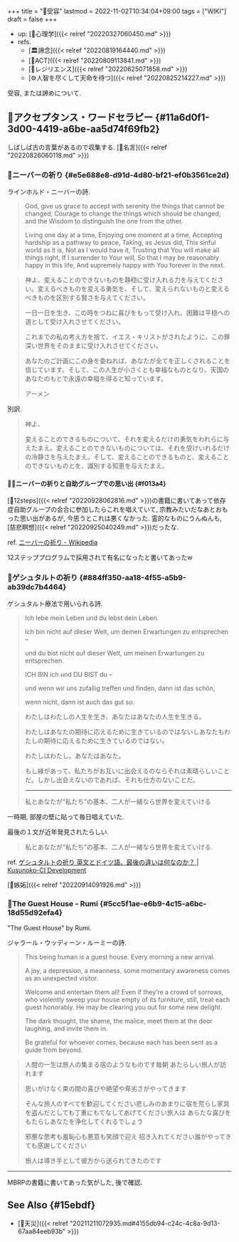 +++
title = "📝受容"
lastmod = 2022-11-02T10:34:04+09:00
tags = ["WIKI"]
draft = false
+++

-   up: [📁心理学]({{< relref "20220327060450.md" >}})
-   refs.
    -   [🏛諦念]({{< relref "20220819164440.md" >}})
    -   [📝ACT]({{< relref "20220809113841.md" >}})
    -   [📝レジリエンス]({{< relref "20220625071858.md" >}})
    -   [⚙人智を尽くして天命を待つ]({{< relref "20220825214227.md" >}})

受容, または諦めについて.


## 📝アクセプタンス・ワードセラピー {#11a6d0f1-3d00-4419-a6be-aa5d74f69fb2}

しばしば古の言葉があるので収集する. [🔖名言]({{< relref "20220826060118.md" >}})


### 📜ニーバーの祈り {#e5e688e8-d91d-4d80-bf21-ef0b3561ce2d}

ラインホルド・ニーバーの詩.

> God, give us grace to accept with serenity
> the things that cannot be changed,
> Courage to change the things
> which should be changed,
> and the Wisdom to distinguish
> the one from the other.
>
> Living one day at a time,
> Enjoying one moment at a time,
> Accepting hardship as a pathway to peace,
> Taking, as Jesus did,
> This sinful world as it is,
> Not as I would have it,
> Trusting that You will make all things right,
> If I surrender to Your will,
> So that I may be reasonably happy in this life,
> And supremely happy with You forever in the next.

<!--quoteend-->

> 神よ、変えることのできないものを静穏に受け入れる力を与えてください。変えるべきものを変える勇気を、そして、変えられないものと変えるべきものを区別する賢さを与えてください。
>
> 一日一日を生き、この時をつねに喜びをもって受け入れ、困難は平穏への道として受け入れさせてください。
>
> これまでの私の考え方を捨て、イエス・キリストがされたように、この罪深い世界をそのままに受け入れさせてください。
>
> あなたのご計画にこの身を委ねれば、あなたが全てを正しくされることを信じています。そして、この人生が小さくとも幸福なものとなり、天国のあなたのもとで永遠の幸福を得ると知っています。
>
> アーメン

別訳.

> 神よ、
>
> 変えることのできるものについて、それを変えるだけの勇気をわれらに与えたまえ。変えることのできないものについては、それを受けいれるだけの冷静さを与えたまえ。そして、変えることのできるものと、変えることのできないものとを、識別する知恵を与えたまえ。


#### 👶🏼ニーバーの祈りと自助グループでの思い出 {#f013a4}

[📝12steps]({{< relref "20220928062816.md" >}})の書籍に書いてあって依存症自助グループの会合に参加したらこれを唱えていて, 宗教みたいだなあとおもった思い出があるが, 今思うとこれは悪くなかった. 霊的なものにうんぬんも, [慈悲瞑想]({{< relref "20220925040249.md" >}})だったな.

ref. [ニーバーの祈り - Wikipedia](https://ja.wikipedia.org/wiki/%E3%83%8B%E3%83%BC%E3%83%90%E3%83%BC%E3%81%AE%E7%A5%88%E3%82%8A)

12ステッププログラムで採用されて有名になったと書いてあったw


### 📜ゲシュタルトの祈り {#884ff350-aa18-4f55-a5b9-ab39dc7b4464}

ゲシュタルト療法で用いられる詩.

> Ich lebe mein Leben und du lebst dein Leben.
>
> Ich bin nicht auf dieser Welt, um deinen Erwartungen zu entsprechen –
>
> und du bist nicht auf dieser Welt,
> um meinen Erwartungen zu entsprechen.
>
> ICH BIN ich und DU BIST du –
>
> und wenn wir uns zufallig treffen und finden, dann ist das schön,
>
> wenn nicht, dann ist auch das gut so.

<!--quoteend-->

> わたしはわたしの人生を生き、あなたはあなたの人生を生きる。
>
> わたしはあなたの期待に応えるために生きているのではないしあなたもわたしの期待に応えるために生きているのではない。
>
> わたしはわたし。あなたはあなた。
>
> もし縁があって、私たちがお互いに出会えるのならそれは素晴らしいことだ。しかし出会えないのであれば、それも仕方のないことだ。
>
> ---
>
> 私とあなたが“私たち”の基本、二人が一緒なら世界を変えていける

一時期, 部屋の壁に貼って毎日唱えていた.

最後の１文が近年発見されたらしい.

> 私とあなたが“私たち”の基本、二人が一緒なら世界を変えていける.

ref. [ゲシュタルトの祈り 英文とドイツ語、最後の違いは何なのか？ | Kusunoko-CI Development](https://kusunoko-ci-development.com/gestalt-2/)

[📝嫉妬]({{< relref "20220914091926.md" >}})


### 📜The Guest House - Rumi {#5cc5f1ae-e6b9-4c15-a6bc-18d55d92efa4}

"The Guest House" by Rumi.

ジャラール・ウッディーン・ルーミーの詩.

>
>
> This being human is a guest house.
> Every morning a new arrival.
>
> A joy, a depression, a meanness,
> some momentary awareness comes
> as an unexpected visitor.
>
> Welcome and entertain them all!
> Even if they’re a crowd of sorrows,
> who violently sweep your house
> empty of its furniture,
> still, treat each guest honorably.
> He may be clearing you out
> for some new delight.
>
> The dark thought, the shame, the malice,
> meet them at the door laughing,
> and invite them in.
>
> Be grateful for whoever comes,
> because each has been sent
> as a guide from beyond.

<!--quoteend-->

> 人間の一生は旅人の集まる宿のようなものです毎朝 あたらしい旅人が訪れます
>
> 思いがけなく束の間の喜びや絶望や卑劣さがやってきます
>
> そんな旅人のすべてを歓迎してください悲しみのあまりに宿を荒らし家具を盗んだとしても丁重にもてなしてあげてください旅人は あらたな喜びをもたらしあなたを浄化してくれるでしょう
>
> 邪悪な思考も羞恥心も悪意も笑顔で迎え 招き入れてください誰がやってきても感謝してください
>
> 旅人は導き手として彼方から送られてきたのです

---

MBRPの書籍に書いてあった気がした, 後で確認.


## See Also {#15ebdf}

-   [📝天災]({{< relref "20211211072935.md#4155db94-c24c-4c8a-9d13-67aa84eeb93b" >}})
